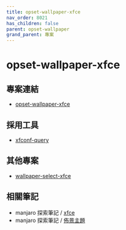 ```yaml
---
title: opset-wallpaper-xfce
nav_order: 8021
has_children: false
parent: opset-wallpaper
grand_parent: 專案
---
```


# opset-wallpaper-xfce


## 專案連結

* [opset-wallpaper-xfce](https://github.com/samwhelp/note-about-wallpaper/tree/gh-pages/_demo/prototype/opset-wallpaper/opset-wallpaper-xfce)


## 採用工具

* [xfconf-query](https://docs.xfce.org/xfce/xfconf/xfconf-query)


## 其他專案

* [wallpaper-select-xfce](https://samwhelp.github.io/note-about-fzf/read/project/wallpaper-select/wallpaper-select-xfce.html)


## 相關筆記

* manjaro 探索筆記 / [xfce](https://samwhelp.github.io/note-about-manjaro/read/adjustment/full/xfce.html)
* manjaro 探索筆記 / [佈景主題](https://samwhelp.github.io/note-about-manjaro/read/theme.html)
